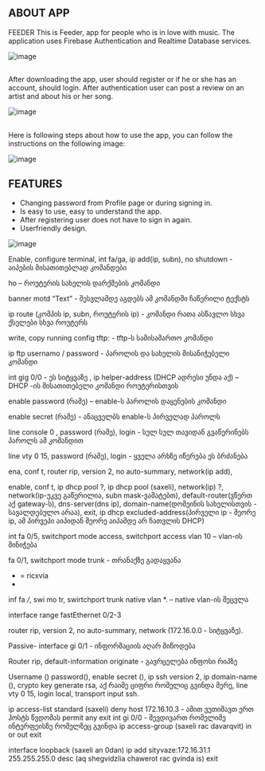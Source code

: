 ## ABOUT APP
FEEDER
This is Feeder, app for people who is in love with music. The application uses Firebase Authentication and Realtime Database services.

![image](https://user-images.githubusercontent.com/115501603/212770234-132f5988-0b35-4b69-ae93-8c15c584ba27.png)
##
##
After downloading the app, user should register or if he or she has an account, should login. After authentication user can post a review on an artist and about his or her song.

![image](https://user-images.githubusercontent.com/115501603/212770882-b60bbfaf-a3ca-4a05-9982-539b0edd5c58.png)
##
##
Here is following steps about how to use the app, you can follow the instructions on the following image:

![image](https://user-images.githubusercontent.com/115501603/212771114-13e50720-6d34-449a-8938-e309e7f24331.png)
##
##
## FEATURES

- Changing password from Profile page or during signing in.
- Is easy to use, easy to understand the app.
- After registering user does not have to sign in again.
- Userfriendly design.

![image](https://user-images.githubusercontent.com/115501603/212771535-e88147e3-e585-485f-8263-911b03b7c6b6.png)


Enable, configure terminal, int fa/ga, ip add(ip, subn), no shutdown - აიპების მისათითებლად კომანდები

ho – როუტერის სახელის დარქმების კომანდი

banner motd “Text” - შესვლამდე აგდებს ამ კომანდში ჩაწერილი ტექსტს

ip route (კომპის ip, subn, როუტერის ip) - კომანდი რათა ასწავლო სხვა ქსელები სხვა როუტერს

write, copy running config tftp: - tftp-ს სამისამართო კომანდი

ip ftp usernamo / password - პაროლის და სახელის მისანიჭებელი კომანდი

int gig 0/0 - ეს სიტყვაზე , ip helper-address (DHCP ადრესი უნდა აქ) – DHCP -ის მისათითებელი კომანდი როუტერისთვის

enable password (რამე) – enable-ს პაროლის დაყენების კომანდი

enable secret (რამე) - ანაცველბს enable-ს პირველად პაროლს

line console 0 , password (რამე), login - სულ სულ თავიდან გვაწერინებს პაროლს ამ კომანდით

line vty 0 15, password (რამე), login - ყველა არხზე იწერება ეს ბრძანება 

ena, conf t, router rip, version 2, no auto-summary, network(ip add), 



enable, conf t, ip dhcp pool ?, ip dhcp pool (saxeli), network(ip) ?, network(ip-უკვე გაწერილია, subn mask-ვამატებთ), default-router(ვწერთ აქ gateway-ს), dns-server(dns ip), domain-name(დომეინის სახელისთვის - სავალდებულო არაა), exit, ip dhcp excluded-address(პირველი ip - მეორე ip, ამ პირვეპი აიპიდან მეორე აიპამდე არ ჩათვლის DHCP) 


int fa 0/5, switchport mode access, switchport access vlan 10 – vlan-ის მინიჭება

fa 0/1, switchport mode trunk - თრანაქზე გადაყვანა

* = ricxvia
* 
inf fa */*,  swi mo tr, swirtchport trunk native vlan *.  – native vlan-ის შეცვლა


interface range fastEthernet 0/2-3

router rip, version 2, no auto-summary, network (172.16.0.0 - სიტყვაზე).

Passive- interface gi 0/1 - ინფორმაციის აღარ მიწოდება

Router rip, default-information originate - გავრცელება ინფოსი რიპზე

Username () password(), enable secret (), ip ssh version 2, ip domain-name (), crypto key generate rsa, აქ რაიმე ციფრი რომელიც გვინდა მერე, line vty 0 15, login local, transport input ssh.	



ip access-list standard (saxeli)
deny host 172.16.10.3 - ამით ვუთიშავთ ერთ ჰოსტს წვდომას
permit any
exit
int gi 0/0 - შევდივართ რომელიმე ინტერფეისზე რომელზეც გვინდა
ip access-group (saxeli rac davarqvit) in or out
exit

interface loopback (saxeli an 0dan)
ip add sityvaze:172.16.31.1 255.255.255.0
desc (aq shegvidzlia chawerot rac gvinda is)
exit

